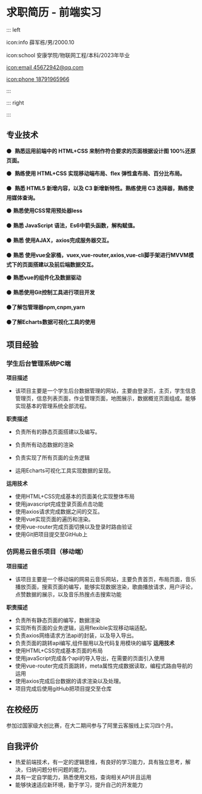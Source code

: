 # 求职简历 - 前端实习

::: left

icon:info 薛军栋/男/2000.10

icon:school 安康学院/物联网工程/本科/2023年毕业

[icon:email 45672942@qq.com]()

[icon:phone 18791965966]()

:::

::: right

:::

## 专业技术

<style>
</style>

⚫  **熟悉运用前端中的 HTML+CSS 来制作符合要求的页面根据设计图 100%还原页面。**

⚫  **熟练使用 HTML+CSS 实现移动端布局、flex 弹性盒布局、百分比布局。**

<style>
</style>

⚫  **熟悉 HTML5 新增内容，以及 C3 新增新特性。熟练使用 C3 选择器，熟练使用媒体查询。**

⚫ **熟悉使用CSS常用预处器less**

⚫ **熟悉 JavaScript 语法，Es6中箭头函数，解构赋值。**

<style>
</style>

⚫ **熟悉 使用AJAX，axios完成服务器交互。**

⚫ **熟悉 使用vue全家桶，vuex,vue-router,axios,vue-cli脚手架进行MVVM模式下的页面搭建以及前后端数据交互。**

<style>
</style>

⚫  **熟悉vue的组件化及数据驱动**

⚫ **熟悉使用Git控制工具进行项目开发**

⚫**了解包管理器npm,cnpm,yarn**

⚫**了解Echarts数据可视化工具的使用**

## 项目经验

### 学生后台管理系统PC端

**项目描述**

- 该项目主要是一个学生后台数据管理的网站，主要由登录页，主页，学生信息管理页，信息列表页面，作业管理页面，地图展示，数据概览页面组成。能够实现基本的管理系统全部流程。

**职责描述**

- 负责所有的静态页面搭建以及编写。

- 负责所有动态数据的渲染

- 负责实现了所有页面的业务逻辑

- 运用Echarts可视化工具实现数据的呈现。

**运用技术**

- 使用HTML+CSS完成基本的页面美化实现整体布局
- 使用javascript完成登录页面点击功能
- 使用axios请求完成数据之间的交互。
- 使用vue实现页面的遍历和渲染。
- 使用vue-router完成页面切换以及登录时路由验证
- 使用Git把项目提交至GitHub上
  
 ### 仿网易云音乐项目（移动端）
  
  **项目描述**
  - 该项目主要是一个移动端的网易云音乐网站，主要负责首页，布局页面，音乐播放页面，搜索页面的编写，能够实现数据渲染，歌曲播放请求，用户评论，点赞数据的展示，以及音乐热搜点击搜索功能
  
  **职责描述**
  - 负责所有静态页面的编写，数据渲染
  - 实现所有页面的业务逻辑，运用flexible实现移动端适配。
   - 负责axios网络请求方法api的封装，以及导入导出。
   - 负责页面的跳转api编写,组件服用以及代码复用模块的编写
  **运用技术**
  - 使用HTML+CSS完成基本页面的布局
  - 使用javaScript完成各个api的导入导出，在需要的页面引入使用
  - 使用vue-router完成页面跳转，meta属性完成数据读取，编程式路由导航的运用
  - 使用axios完成后台数据的请求渲染以及处理。
  - 项目完成后使用gitHub把项目提交至仓库
   
  
  
  
  
  
  
  
  
  
  

## 在校经历

参加过国家级大创比赛，在大二期间参与了阿里云客服线上实习四个月。

## 自我评价

- 热爱前端技术，有一定的逻辑思维，有良好的学习能力，具有独立思考，解决，归纳问题分析问题的能力。
- 具有一定自学能力，熟悉使用文档，查询相关API并且运用
- 能够快速适应新环境，勤于学习，提升自己的开发能力
